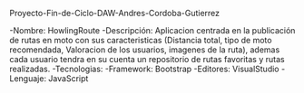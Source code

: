 Proyecto-Fin-de-Ciclo-DAW-Andres-Cordoba-Gutierrez

-Nombre: HowlingRoute
-Descripción: Aplicacion centrada en la publicación de rutas en moto con sus caracteristicas 
(Distancia total, tipo de moto recomendada, Valoracion de los usuarios, imagenes de la ruta), 
ademas cada usuario tendra en su cuenta un repositorio de rutas favoritas y rutas realizadas.
-Tecnologias:
    -Framework: Bootstrap
    -Editores: VisualStudio
    -Lenguaje: JavaScript